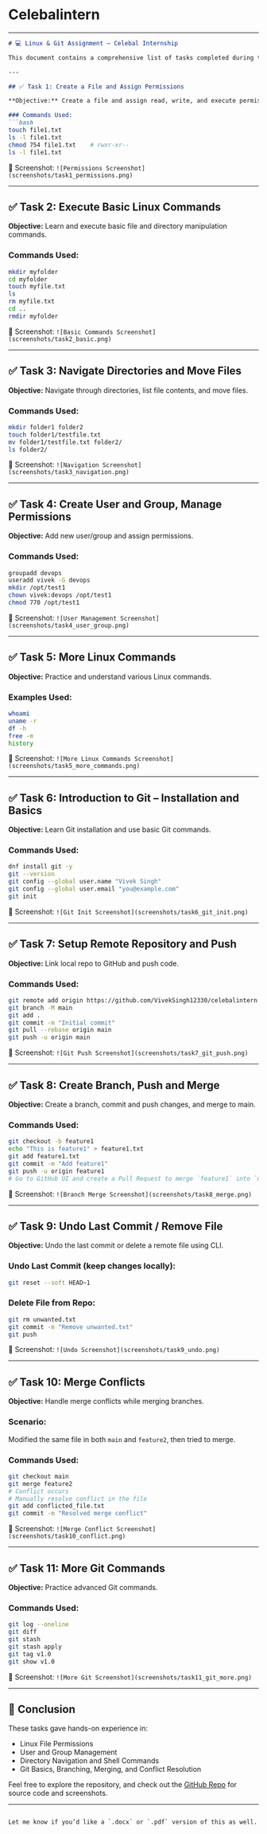 # Celebalintern

---

````markdown
# 💻 Linux & Git Assignment – Celebal Internship

This document contains a comprehensive list of tasks completed during the internship project using **Linux** and **Git** tools.

---

## ✅ Task 1: Create a File and Assign Permissions

**Objective:** Create a file and assign read, write, and execute permissions to owner, group, and others.

### Commands Used:
```bash
touch file1.txt
ls -l file1.txt
chmod 754 file1.txt    # rwxr-xr--
ls -l file1.txt
````

📸 Screenshot:
`![Permissions Screenshot](screenshots/task1_permissions.png)`

---

## ✅ Task 2: Execute Basic Linux Commands

**Objective:** Learn and execute basic file and directory manipulation commands.

### Commands Used:

```bash
mkdir myfolder
cd myfolder
touch myfile.txt
ls
rm myfile.txt
cd ..
rmdir myfolder
```

📸 Screenshot:
`![Basic Commands Screenshot](screenshots/task2_basic.png)`

---

## ✅ Task 3: Navigate Directories and Move Files

**Objective:** Navigate through directories, list file contents, and move files.

### Commands Used:

```bash
mkdir folder1 folder2
touch folder1/testfile.txt
mv folder1/testfile.txt folder2/
ls folder2/
```

📸 Screenshot:
`![Navigation Screenshot](screenshots/task3_navigation.png)`

---

## ✅ Task 4: Create User and Group, Manage Permissions

**Objective:** Add new user/group and assign permissions.

### Commands Used:

```bash
groupadd devops
useradd vivek -G devops
mkdir /opt/test1
chown vivek:devops /opt/test1
chmod 770 /opt/test1
```

📸 Screenshot:
`![User Management Screenshot](screenshots/task4_user_group.png)`

---

## ✅ Task 5: More Linux Commands

**Objective:** Practice and understand various Linux commands.

### Examples Used:

```bash
whoami
uname -r
df -h
free -m
history
```

📸 Screenshot:
`![More Linux Commands Screenshot](screenshots/task5_more_commands.png)`

---

## ✅ Task 6: Introduction to Git – Installation and Basics

**Objective:** Learn Git installation and use basic Git commands.

### Commands Used:

```bash
dnf install git -y
git --version
git config --global user.name "Vivek Singh"
git config --global user.email "you@example.com"
git init
```

📸 Screenshot:
`![Git Init Screenshot](screenshots/task6_git_init.png)`

---

## ✅ Task 7: Setup Remote Repository and Push

**Objective:** Link local repo to GitHub and push code.

### Commands Used:

```bash
git remote add origin https://github.com/VivekSingh12330/celebalintern
git branch -M main
git add .
git commit -m "Initial commit"
git pull --rebase origin main
git push -u origin main
```

📸 Screenshot:
`![Git Push Screenshot](screenshots/task7_git_push.png)`

---

## ✅ Task 8: Create Branch, Push and Merge

**Objective:** Create a branch, commit and push changes, and merge to main.

### Commands Used:

```bash
git checkout -b feature1
echo "This is feature1" > feature1.txt
git add feature1.txt
git commit -m "Add feature1"
git push -u origin feature1
# Go to GitHub UI and create a Pull Request to merge `feature1` into `main`
```

📸 Screenshot:
`![Branch Merge Screenshot](screenshots/task8_merge.png)`

---

## ✅ Task 9: Undo Last Commit / Remove File

**Objective:** Undo the last commit or delete a remote file using CLI.

### Undo Last Commit (keep changes locally):

```bash
git reset --soft HEAD~1
```

### Delete File from Repo:

```bash
git rm unwanted.txt
git commit -m "Remove unwanted.txt"
git push
```

📸 Screenshot:
`![Undo Screenshot](screenshots/task9_undo.png)`

---

## ✅ Task 10: Merge Conflicts

**Objective:** Handle merge conflicts while merging branches.

### Scenario:

Modified the same file in both `main` and `feature2`, then tried to merge.

### Commands Used:

```bash
git checkout main
git merge feature2
# Conflict occurs
# Manually resolve conflict in the file
git add conflicted_file.txt
git commit -m "Resolved merge conflict"
```

📸 Screenshot:
`![Merge Conflict Screenshot](screenshots/task10_conflict.png)`

---

## ✅ Task 11: More Git Commands

**Objective:** Practice advanced Git commands.

### Commands Used:

```bash
git log --oneline
git diff
git stash
git stash apply
git tag v1.0
git show v1.0
```

📸 Screenshot:
`![More Git Screenshot](screenshots/task11_git_more.png)`

---

## 📌 Conclusion

These tasks gave hands-on experience in:

* Linux File Permissions
* User and Group Management
* Directory Navigation and Shell Commands
* Git Basics, Branching, Merging, and Conflict Resolution

Feel free to explore the repository, and check out the [GitHub Repo](https://github.com/VivekSingh12330/celebalintern) for source code and screenshots.

---

```

Let me know if you’d like a `.docx` or `.pdf` version of this as well.
```
